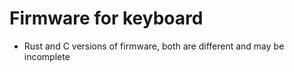 # Firmware for keyboard

* Rust and C versions of firmware, both are different and may be incomplete
